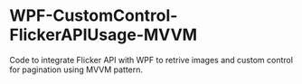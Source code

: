 # WPF-CustomControl-FlickerAPIUsage-MVVM

Code to integrate Flicker API with WPF to retrive images and custom control for pagination using MVVM pattern.
